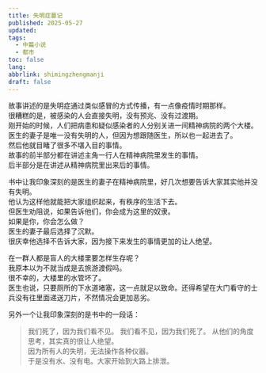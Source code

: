 ```yaml
---
title: 失明症蔓记
published: 2025-05-27
updated:
tags:
  - 中篇小说
  - 都市
toc: false
lang: 
abbrlink: shimingzhengmanji
draft: false
---
```


故事讲述的是失明症通过类似感冒的方式传播，有一点像疫情时期那样。  
很糟糕的是，被感染的人会直接失明，没有预兆、没有过渡期。  
刚开始的时候，人们把病患和疑似感染者的人分别关进一间精神病院的两个大楼。  
医生的妻子是唯一没有失明的人，但因为想跟随医生，所以也一起进去了。  
然后他就目睹了很多不堪入目的事情。  
故事的前半部分都在讲述主角一行人在精神病院里发生的事情。  
后半部分是在讲述从精神病院里出来后的事情。  

书中让我印象深刻的是医生的妻子在精神病院里，好几次想要告诉大家其实他并没有失明。  
他认为这样他就能把大家组织起来，有秩序的生活下去。  
但医生劝阻说，如果告诉他们，你会成为这里的奴隶。  
如果是你，你会怎么做？  
医生的妻子最后选择了沉默。  
很庆幸他选择不告诉大家，因为接下来发生的事情更加的让人绝望。  

在一群人都是盲人的大楼里要怎样生存呢？  
我原本以为不就当成是去旅游渡假吗。  
很不幸的，大楼里的水管坏了。  
医生也说，只要厕所的下水道堵塞，这一点就足以致命。还得希望在大门看守的士兵没有往里面递送刀片，不然情况会更加恶劣。    

另外一个让我印象深刻的是书中的一段话：  
> 我们死了，因为我们看不见。
> 我们看不见，因为我们死了。
从他们的角度思考，其实真的很让人绝望。  
因为所有人的失明，无法操作各种仪器。  
于是没有水、没有电。大家开始到大路上排泄。  



